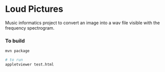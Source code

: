 Loud Pictures
=============

Music informatics project to convert an image into a wav file visible with the frequency spectrogram.


### To build
```bash
mvn package

# to run
appletviewer test.html
```
